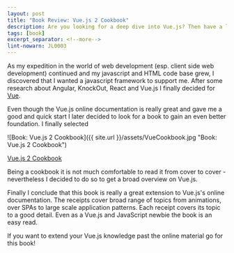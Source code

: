 ```yaml
---
layout: post
title: "Book Review: Vue.js 2 Cookbook"
description: Are you looking for a deep dive into Vue.js? Then have a look at this book.
tags: [book]
excerpt_separator: <!--more-->
lint-nowarn: JL0003
---
```


As my expedition in the world of web development (esp. client side web development) continued and my javascript and HTML code base grew,
I discovered that I wanted a javascript framework to support me. After some research about Angular, KnockOut, React and Vue.js I finally 
decided for [Vue](https://vuejs.org/). 

Even though the Vue.js online documentation is really great and gave me a good and quick start I later decided to look for a book
to gain an even better foundation. I finally selected


![Book: Vue.js 2 Cookbook]({{ site.url }}/assets/VueCookbook.jpg "Book: Vue.js 2 Cookbook")

[Vue.js 2 Cookbook](https://www.amazon.com/Vue-js-2-Cookbook-Andrea-Passaglia/dp/1786468093/ref=sr_1_1?ie=UTF8&qid=1513430297&sr=8-1&keywords=vue+cookbook)
<!--more-->
Being a cookbook it is not much comfortable to read it from cover to cover - nevertheless I decided to do so to get a broad overview
on Vue.js. 

Finally I conclude that this book is really a great extension to Vue.js's online documentation. The receipts cover broad range of topics 
from animations, over SPAs to large scale application patterns. Each receipt covers its topic to a good detail. Even as a Vue.js and 
JavaScript newbie the book is an easy read.

If you want to extend your Vue.js knowledge past the online material go for this book!
